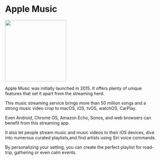 # Apple Music

<img src="https://is2-ssl.mzstatic.com/image/thumb/Purple123/v4/e9/83/82/e9838282-357a-f013-bc68-26a17d729348/AppIcon-0-1x_U007emarketing-0-0-GLES2_U002c0-512MB-sRGB-0-0-0-85-220-0-0-0-10.png/1200x630wa.png" width="200">

Apple Music was initially launched in 2015. It offers plenty of unique features that set it apart from the streaming herd.

This music streaming service brings more than 50 million songs and a strong music video crop to macOS, iOS, tvOS, watchOS, CarPlay.

Even Android, Chrome OS, Amazon Echo, Sonos, and web browsers can benefit from this streaming app. 

It also let people stream music and music videos to their iOS devices, dive into numerous curated playlists,and find artists using Siri voice commands.

By personalizing your setting, you can create the perfect playlist for road-trip, gathering or even calm events. 

